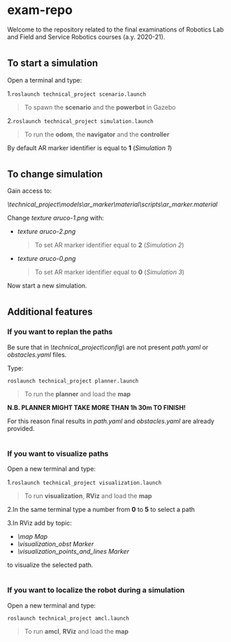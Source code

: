 # exam-repo
Welcome to the repository related to the final examinations of Robotics Lab and Field and Service Robotics courses (a.y. 2020-21).

#
## To start a simulation

Open a terminal and type:

1.`roslaunch technical_project scenario.launch`
>To spawn the **scenario** and the **powerbot** in Gazebo
 
2.`roslaunch technical_project simulation.launch`
>To run the **odom**, the **navigator** and the **controller**  

By default AR marker identifier is equal to **1** (*Simulation 1*) 

#
## To change simulation

Gain access to:

*\technical_project\models\ar_marker\material\scripts\ar_marker.material*

Change  <em>texture aruco-1.png</em>  with:

<ul>
<li><em>texture aruco-2.png</em></li>

>To set AR marker identifier equal to **2** (*Simulation 2*)
 
 <li><em>texture aruco-0.png</em></li>
 
>To set AR marker identifier equal to **0** (*Simulation 3*)
 
</ul>

Now start a new simulation.

#
## Additional features




### If you want to replan the paths
 
Be sure that in <em>\technical_project\config\ </em> are not present *path.yaml* or *obstacles.yaml* files.

Type:

`roslaunch technical_project planner.launch`
>To run the **planner** and load the **map**

**N.B. PLANNER MIGHT TAKE MORE THAN 1h 30m TO FINISH!**
 
For this reason final results in *path.yaml* and *obstacles.yaml* are already provided.

 
#
### If you want to visualize paths
 
 Open a new terminal and type:
 
1.`roslaunch technical_project visualization.launch`

>To run **visualization**, **RViz** and load the **map**
 
2.In the same terminal type a number from **0** to **5** to select a path
 
3.In RViz add by topic:
 
 - *\map Map*
 - *\visualization_obst Marker*
 - *\visualization_points_and_lines Marker*
 
 to visualize the selected path.
 


# 
### If you want to localize the robot during a simulation
 
 Open a new terminal and type:
 
`roslaunch technical_project amcl.launch`

>To run **amcl**, **RViz** and load the **map**
 


